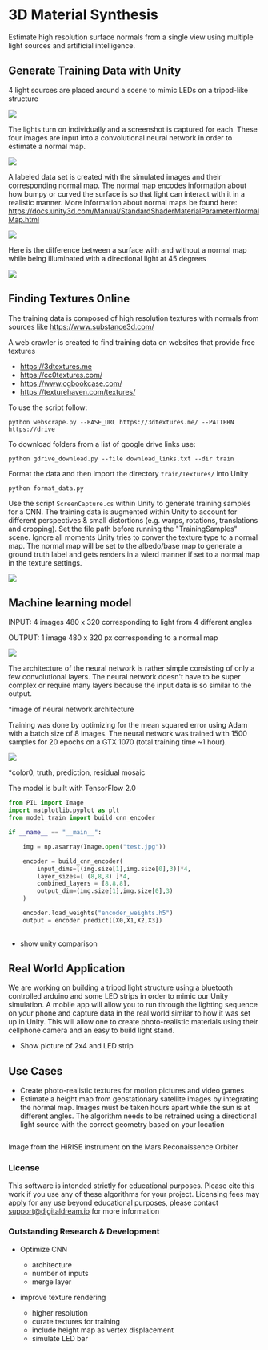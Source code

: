 # 3D Material Synthesis
Estimate high resolution surface normals from a single view using multiple light sources and artificial intelligence.

## Generate Training Data with Unity 

4 light sources are placed around a scene to mimic LEDs on a tripod-like structure

![](Figures/Screenshot.png)

The lights turn on individually and a screenshot is captured for each. These four images are input into a convolutional neural network in order to estimate a normal map.

![](Figures/animation.gif)

A labeled data set is created with the simulated images and their corresponding normal map. The normal map encodes information about how bumpy or curved the surface is so that light can interact with it in a realistic manner. More information about normal maps be found here: https://docs.unity3d.com/Manual/StandardShaderMaterialParameterNormalMap.html

![](Figures/NormalSurface.png)

Here is the difference between a surface with and without a normal map while being illuminated with a directional light at 45 degrees 

![](Figures/normal_anim.gif)

## Finding Textures Online

The training data is composed of high resolution textures with normals from sources like https://www.substance3d.com/

A web crawler is created to find training data on websites that provide free textures
- https://3dtextures.me 
- https://cc0textures.com/
- https://www.cgbookcase.com/
- https://texturehaven.com/textures/

To use the script follow: 
```
python webscrape.py --BASE_URL https://3dtextures.me/ --PATTERN https://drive 
```

To download folders from a list of google drive links use: 

    python gdrive_download.py --file download_links.txt --dir train

Format the data and then import the directory `train/Textures/` into Unity

    python format_data.py   

Use the script `ScreenCapture.cs` within Unity to generate training samples for a CNN. The training data is augmented within Unity to account for different perspectives & small distortions (e.g. warps, rotations, translations and cropping). Set the file path before running the "TrainingSamples" scene. Ignore all moments Unity tries to conver the texture type to a normal map. The normal map will be set to the albedo/base map to generate a ground truth label and gets renders in a wierd manner if set to a normal map in the texture settings. 

![](Figures/unity_training.gif)

## Machine learning model 

INPUT: 4 images 480 x 320 corresponding to light from 4 different angles

OUTPUT: 1 image 480 x 320 px corresponding to a normal map

![](Figures/texture_anim.gif)

The architecture of the neural network is rather simple consisting of only a few convolutional layers. The neural network doesn't have to be super complex or require many layers because the input data is so similar to the output.

*image of neural network architecture 

Training was done by optimizing for the mean squared error using Adam with a batch size of 8 images. The neural network was trained with 1500 samples for 20 epochs on a GTX 1070 (total training time ~1 hour).

![](Figures/normal_training.png)

*color0, truth, prediction, residual mosaic 

The model is built with TensorFlow 2.0

```python
from PIL import Image
import matplotlib.pyplot as plt
from model_train import build_cnn_encoder

if __name__ == "__main__":

    img = np.asarray(Image.open("test.jpg"))

    encoder = build_cnn_encoder( 
        input_dims=[(img.size[1],img.size[0],3)]*4, 
        layer_sizes=[ (8,8,8) ]*4,
        combined_layers = [8,8,8], 
        output_dim=(img.size[1],img.size[0],3)
    )

    encoder.load_weights("encoder_weights.h5") 
    output = encoder.predict([X0,X1,X2,X3])
    
```

* show unity comparison

## Real World Application

We are working on building a tripod light structure using a bluetooth controlled arduino and some LED strips in order to mimic our Unity simulation. A mobile app will allow you to run through the lighting sequence on your phone and capture data in the real world similar to how it was set up in Unity. This will allow one to create photo-realistic materials using their cellphone camera and an easy to build light stand. 

* Show picture of 2x4 and LED strip

## Use Cases
- Create photo-realistic textures for motion pictures and video games
- Estimate a height map from geostationary satellite images by integrating the normal map. Images must be taken hours apart while the sun is at different angles. The algorithm needs to be retrained using a directional light source with the correct geometry based on your location

![]() 

Image from the HiRISE instrument on the Mars Reconaissence Orbiter

### License
This software is intended strictly for educational purposes. Please cite this work if you use any of these algorithms for your project. Licensing fees may apply for any use beyond educational purposes, please contact support@digitaldream.io for more information

### Outstanding Research & Development
- Optimize CNN
    - architecture
    - number of inputs
    - merge layer

- improve texture rendering 
    - higher resolution
    - curate textures for training
    - include height map as vertex displacement
    - simulate LED bar